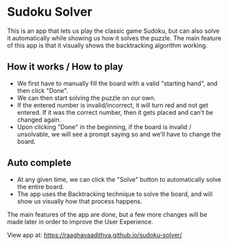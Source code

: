# Sudoku Solver
This is an app that lets us play the classic game Sudoku, but can also solve it automatically while showing us how it solves the puzzle. The main feature of this app is that it visually shows the backtracking algorithm working.

## How it works / How to play
* We first have to manually fill the board with a valid "starting hand", and then click "Done".
* We can then start solving the puzzle on our own.
* If the entered number is invalid/incorrect, it will turn red and not get entered. If it was the correct number, then it gets placed and can't be changed again.
* Upon clicking "Done" in the beginning, if the board is invalid / unsolvable, we will see a prompt saying so and we'll have to change the board.

## Auto complete
* At any given time, we can click the "Solve" button to automatically solve the entire board.
* The app uses the Backtracking technique to solve the board, and will show us visually how that process happens.

The main features of the app are done, but a few more changes will be made later in order to improve the User Experience.

View app at: https://raaghavaadithya.github.io/sudoku-solver/
